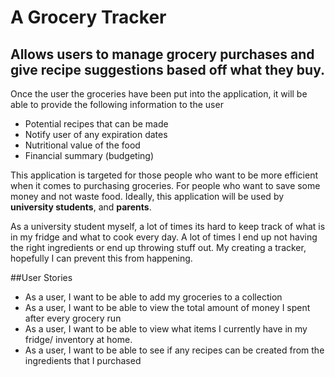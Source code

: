 # A Grocery Tracker

## Allows users to manage grocery purchases and give recipe suggestions based off what they buy.


Once the user the groceries have been put into the application, it will be able to provide the following information to the user
- Potential recipes that can be made 
- Notify user of any expiration dates
- Nutritional value of the food
- Financial summary (budgeting)

This application is targeted for those people who want 
to be more efficient when it comes to purchasing groceries.
For people who want to save some money and not waste food. 
Ideally, this application will be used by **university students**,
and **parents**.

As a university student myself, a lot of times its hard to keep track of
what is in my fridge and what to cook every day. A lot of times I end up
not having the right ingredients or end up throwing stuff out. My creating
a tracker, hopefully I can prevent this from happening.

##User Stories
- As a user, I want to be able to add my groceries to a collection
- As a user, I want to be able to view the total amount of money I spent after every grocery run
- As a user, I want to be able to view what items I currently have in my fridge/ inventory at home.
- As a user, I want to be able to see if any recipes can be created from the ingredients that I purchased
